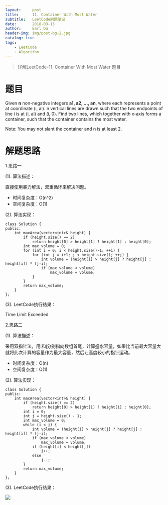 ```yaml
---
layout:     post
title:      11. Container With Most Water
subtitle:   LeetCode刷题笔记
date:       2018-03-13
author:     Earl Du
header-img: img/post-bg-2.jpg
catalog: true
tags:
    - LeetCode
    - Algorithm
---
```


>详解LeetCode-11. Container With Most Water 题目

# 题目 #

Given **n** non-negative integers **a1, a2, ..., an**, where each represents a point at coordinate (i, ai). n vertical lines are drawn such that the two endpoints of line i is at (i, ai) and (i, 0). Find two lines, which together with x-axis forms a container, such that the container contains the most water.

Note: You may not slant the container and n is at least 2.

# 解题思路 #

1.思路一

(1). 算法描述：

直接使用暴力解法，双重循环来解决问题。

- 时间复杂度：O(n^2)
- 空间复杂度：O(1)

(2). 算法实现：

	class Solution {
	public:
	    int maxArea(vector<int>& height) {
	        if (height.size() == 2)
	            return height[0] > height[1] ? height[1] : height[0];
	        int max_volume = 0;
	        for (int i = 0; i < height.size()-1; ++i) {
	            for (int j = i+1; j < height.size(); ++j) {
	                int volume = (height[i] > height[j] ? height[j] : height[i]) * (j-i);
	                if (max_volume < volume)
	                    max_volume = volume;
	            }
	        }
	        return max_volume;
	    }
	};

(3). LeetCode执行结果：
	
Time Limit Exceeded

2.思路二

(1). 算法描述：

采用双指针法，用i和j分别指向数组首尾，计算盛水容量，如果比当前最大容量大就将此次计算的容量作为最大容量，然后让高度较小的指针运动。

- 时间复杂度：O(n)
- 空间复杂度：O(1)

(2). 算法实现：

	class Solution {
	public:
	    int maxArea(vector<int>& height) {
	        if (height.size() == 2)
	            return height[0] > height[1] ? height[1] : height[0];
	        int i = 0;
	        int j = height.size() - 1;
	        int max_volume = 0;
	        while (i < j) {
	            int volume = (height[i] > height[j] ? height[j] : height[i]) * (j-i);
	            if (max_volume < volume)
	                max_volume = volume;
	            if (height[i] < height[j])
	                i++;
	            else
	                j--;
	        }
	        return max_volume;
	    }
	};

(3). LeetCode执行结果：

![](https://i.imgur.com/AusD4V3.jpg)